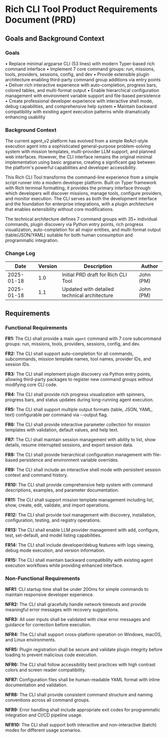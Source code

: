 # Rich CLI Tool Product Requirements Document (PRD)

## Goals and Background Context

### Goals
• Replace minimal argparse CLI (53 lines) with modern Typer-based rich command interface
• Implement 7 core command groups: run, missions, tools, providers, sessions, config, and dev
• Provide extensible plugin architecture enabling third-party command group additions via entry points
• Deliver rich interactive experience with auto-completion, progress bars, colored tables, and multi-format output
• Enable hierarchical configuration management with environment variable support and file-based persistence
• Create professional developer experience with interactive shell mode, debug capabilities, and comprehensive help system
• Maintain backward compatibility with existing agent execution patterns while dramatically enhancing usability

### Background Context

The current agent_v2 platform has evolved from a simple ReAct-style execution agent into a sophisticated general-purpose problem-solving system with mission templates, multi-provider LLM support, and planned web interfaces. However, the CLI interface remains the original minimal implementation using basic argparse, creating a significant gap between the platform's powerful capabilities and developer accessibility.

This Rich CLI Tool transforms the command-line experience from a simple script runner into a modern developer platform. Built on Typer framework with Rich terminal formatting, it provides the primary interface through which developers will discover missions, manage tools, configure providers, and monitor execution. The CLI serves as both the development interface and the foundation for enterprise integrations, with a plugin architecture that enables extensibility without core modifications.

The technical architecture defines 7 command groups with 35+ individual commands, plugin discovery via Python entry points, rich progress visualization, auto-completion for all major entities, and multi-format output (table/JSON/YAML) suitable for both human consumption and programmatic integration.

### Change Log

| Date | Version | Description | Author |
|------|---------|-------------|---------|
| 2025-01-18 | 1.0 | Initial PRD draft for Rich CLI Tool | John (PM) |
| 2025-01-18 | 1.1 | Updated with detailed technical architecture | John (PM) |

## Requirements

### Functional Requirements

**FR1:** The CLI shall provide a main `agent` command with 7 core subcommand groups: run, missions, tools, providers, sessions, config, and dev.

**FR2:** The CLI shall support auto-completion for all commands, subcommands, mission template names, tool names, provider IDs, and session IDs.

**FR3:** The CLI shall implement plugin discovery via Python entry points, allowing third-party packages to register new command groups without modifying core CLI code.

**FR4:** The CLI shall provide rich progress visualization with spinners, progress bars, and status updates during long-running agent execution.

**FR5:** The CLI shall support multiple output formats (table, JSON, YAML, text) configurable per command via --output flag.

**FR6:** The CLI shall provide interactive parameter collection for mission templates with validation, default values, and help text.

**FR7:** The CLI shall maintain session management with ability to list, show details, resume interrupted sessions, and export session data.

**FR8:** The CLI shall provide hierarchical configuration management with file-based persistence and environment variable overrides.

**FR9:** The CLI shall include an interactive shell mode with persistent session context and command history.

**FR10:** The CLI shall provide comprehensive help system with command descriptions, examples, and parameter documentation.

**FR11:** The CLI shall support mission template management including list, show, create, edit, validate, and import operations.

**FR12:** The CLI shall provide tool management with discovery, installation, configuration, testing, and registry operations.

**FR13:** The CLI shall enable LLM provider management with add, configure, test, set-default, and model listing capabilities.

**FR14:** The CLI shall include developer/debug features with logs viewing, debug mode execution, and version information.

**FR15:** The CLI shall maintain backward compatibility with existing agent execution workflows while providing enhanced interface.

### Non-Functional Requirements

**NFR1:** CLI startup time shall be under 200ms for simple commands to maintain responsive developer experience.

**NFR2:** The CLI shall gracefully handle network timeouts and provide meaningful error messages with recovery suggestions.

**NFR3:** All user inputs shall be validated with clear error messages and guidance for correction before execution.

**NFR4:** The CLI shall support cross-platform operation on Windows, macOS, and Linux environments.

**NFR5:** Plugin registration shall be secure and validate plugin integrity before loading to prevent malicious code execution.

**NFR6:** The CLI shall follow accessibility best practices with high contrast colors and screen reader compatibility.

**NFR7:** Configuration files shall be human-readable YAML format with inline documentation and validation.

**NFR8:** The CLI shall provide consistent command structure and naming conventions across all command groups.

**NFR9:** Error handling shall include appropriate exit codes for programmatic integration and CI/CD pipeline usage.

**NFR10:** The CLI shall support both interactive and non-interactive (batch) modes for different usage scenarios.